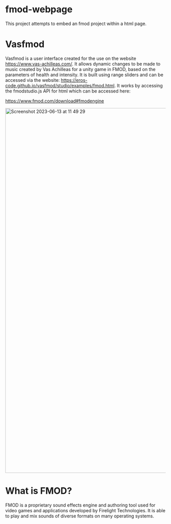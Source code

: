 # fmod-webpage
This project attempts to embed an fmod project within a html page.

# Vasfmod

Vasfmod is a user interface created for the use on the website https://www.vas-achilleas.com/. It allows dynamic changes to be made to music created by Vas Achilleas for a unity game in FMOD, based on the parameters of health and intensity. It is built using range sliders and can be accessed via the website: https://eros-code.github.io/vasfmod/studio/examples/fmod.html. It works by accessing the fmodstudio.js API for html which can be accessed here: 

https://www.fmod.com/download#fmodengine

<img width="1142" alt="Screenshot 2023-06-13 at 11 49 29" src="https://github.com/Eros-code/vasfmod/assets/67373491/5a2b6867-c347-499b-aab5-7c8bd104aa89">

# What is FMOD?
FMOD is a proprietary sound effects engine and authoring tool used for video games and applications developed by Firelight Technologies. It is able to play and mix sounds of diverse formats on many operating systems.

